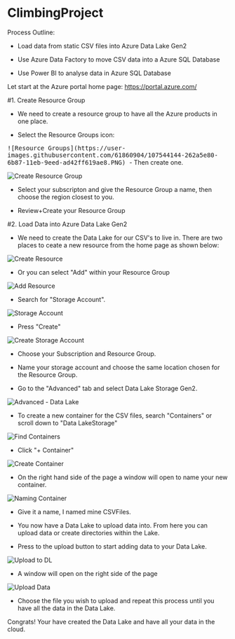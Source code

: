 # ClimbingProject

Process Outline:

- Load data from static CSV files into Azure Data Lake Gen2

- Use Azure Data Factory to move CSV data into a Azure SQL Database

- Use Power BI to analyse data in Azure SQL Database


Let start at the Azure portal home page:  https://portal.azure.com/

#1. Create Resource Group

- We need to create a resource group to have all the Azure products in one place.

- Select the Resource Groups icon: 
<kbd>
![Resource Groups](https://user-images.githubusercontent.com/61860904/107544144-262a5e80-6b87-11eb-9eed-ad42ff619ae8.PNG)
</kbd>
- Then create one.

![Create Resource Group](https://user-images.githubusercontent.com/61860904/107544611-a5b82d80-6b87-11eb-8c03-6333e8a7c414.PNG)

- Select your subscripton and give the Resource Group a name, then choose the region closest to you.

- Review+Create your Resource Group




#2. Load Data into Azure Data Lake Gen2 



- We need to create the Data Lake for our CSV's to live in. There are two places to ceate a new resource from the home page as shown below:

![Create Resource](https://user-images.githubusercontent.com/61860904/107542861-deef9e00-6b85-11eb-9b77-93ae106fb22c.PNG)

- Or you can select "Add" within your Resource Group

![Add Resource](https://user-images.githubusercontent.com/61860904/107545846-f8deb000-6b88-11eb-869b-a308583975d9.PNG)

- Search for "Storage Account".

![Storage Account](https://user-images.githubusercontent.com/61860904/107543424-75bc5a80-6b86-11eb-8f89-8222b86d9316.PNG)

- Press "Create"

![Create Storage Account](https://user-images.githubusercontent.com/61860904/107543644-a3090880-6b86-11eb-8a1d-35e8a8e58eee.PNG)

- Choose your Subscription and Resource Group.

- Name your storage account and choose the same location chosen for the Resource Group.

- Go to the "Advanced" tab and select Data Lake Storage Gen2. 

![Advanced - Data Lake](https://user-images.githubusercontent.com/61860904/107546594-c5e8ec00-6b89-11eb-87c3-a78f8dd7271f.PNG)

- To create a new container for the CSV files, search "Containers" or scroll down to "Data LakeStorage"

![Find Containers](https://user-images.githubusercontent.com/61860904/107547156-60e1c600-6b8a-11eb-8ccc-7b598ce9b3d1.PNG)

- Click "+ Container"

![Create Container](https://user-images.githubusercontent.com/61860904/107547494-bddd7c00-6b8a-11eb-9db6-f2a99b1785a7.PNG)

- On the right hand side of the page a window will open to name your new container.

![Naming Container](https://user-images.githubusercontent.com/61860904/107547618-e1a0c200-6b8a-11eb-94b9-5812771c2819.PNG)

- Give it a name, I named mine CSVFiles.

- You now have a Data Lake to upload data into. From here you can upload data or create directories within the Lake.

- Press to the upload button to start adding data to your Data Lake.

![Upload to DL](https://user-images.githubusercontent.com/61860904/107547938-49efa380-6b8b-11eb-9969-4379097518c0.PNG)

- A window will open on the right side of the page 

![Upload Data](https://user-images.githubusercontent.com/61860904/107548197-976c1080-6b8b-11eb-8f3b-82ce38edd5a0.PNG)

- Choose the file you wish to upload and repeat this process until you have all the data in the Data Lake.


Congrats! Your have created the Data Lake and have all your data in the cloud.









